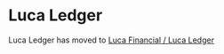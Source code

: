 # Luca Ledger

Luca Ledger has moved to [Luca Financial / Luca Ledger](https://github.com/LucaFinancial/LucaLedger)
